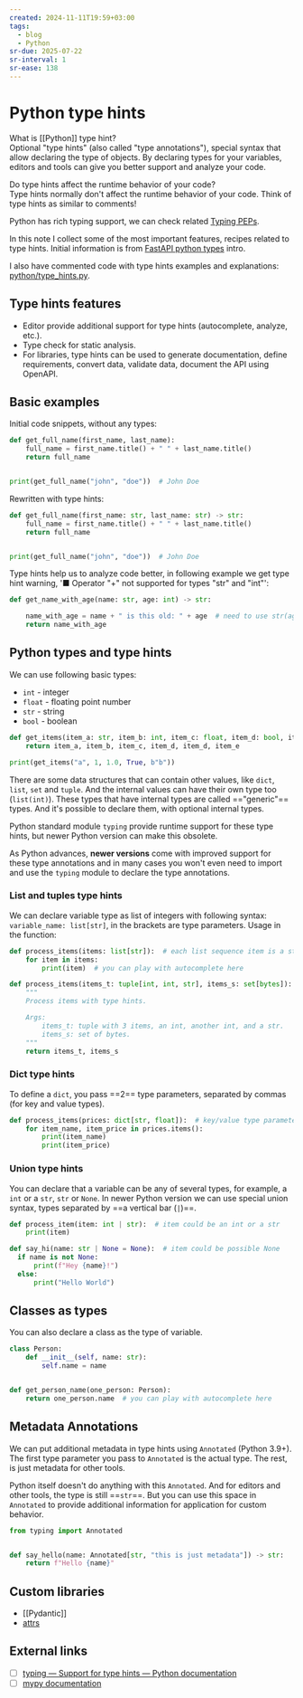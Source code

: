 ```yaml
---
created: 2024-11-11T19:59+03:00
tags:
  - blog
  - Python
sr-due: 2025-07-22
sr-interval: 1
sr-ease: 138
---
```


# Python type hints

What is [[Python]] type hint?
<br class="f">
Optional "type hints" (also called "type annotations"), special syntax that
allow declaring the type of objects. By declaring types for your variables,
editors and tools can give you better support and analyze your code.

Do type hints affect the runtime behavior of your code?
<br class="f">
Type hints normally don't affect the runtime behavior of your code. Think of
type hints as similar to comments! <!--SR:!2025-02-22,9,250-->

Python has rich typing support, we can check related
[Typing PEPs](https://peps.python.org/topic/typing/).

In this note I collect some of the most important features, recipes related to
type hints. Initial information is from [FastAPI python
types](https://fastapi.tiangolo.com/python-types/) intro.

I also have commented code with type hints examples and explanations:
[python/type_hints.py](https://github.com/iturdikulov/python/blob/main/type_hints.py).

## Type hints features

- Editor provide additional support for type hints (autocomplete, analyze,
etc.).
- Type check for static analysis.
- For libraries, type hints can be used to generate documentation, define
requirements, convert data, validate data, document the API using OpenAPI.

## Basic examples

Initial code snippets, without any types:

```py
def get_full_name(first_name, last_name):
    full_name = first_name.title() + " " + last_name.title()
    return full_name


print(get_full_name("john", "doe"))  # John Doe
```

Rewritten with type hints:

```python
def get_full_name(first_name: str, last_name: str) -> str:
    full_name = first_name.title() + " " + last_name.title()
    return full_name


print(get_full_name("john", "doe"))  # John Doe
```

Type hints help us to analyze code better, in following example we get type hint
warning, '■ Operator "+" not supported for types "str" and "int"':

```python
def get_name_with_age(name: str, age: int) -> str:

    name_with_age = name + " is this old: " + age  # need to use str(age) here
    return name_with_age
```

## Python types and type hints

We can use following basic types:

- `int` - integer
- `float` - floating point number
- `str` - string
- `bool` - boolean

```python
def get_items(item_a: str, item_b: int, item_c: float, item_d: bool, item_e: bytes):
    return item_a, item_b, item_c, item_d, item_d, item_e

print(get_items("a", 1, 1.0, True, b"b"))
```

There are some data structures that can contain other values, like `dict`,
`list`, `set` and `tuple`. And the internal values can have their own type too
(`list(int)`). These types that have internal types are called =="generic"==
types. And it's possible to declare them, with optional internal types.

Python standard module `typing` provide runtime support for these type hints,
but newer Python version can make this obsolete.

As Python advances, **newer versions** come with improved support for these type
annotations and in many cases you won't even need to import and use the `typing`
module to declare the type annotations.

### List and tuples type hints

We can declare variable type as list of integers with following syntax:
<br class="f">
`variable_name: list[str]`, in the brackets are type parameters. Usage in the
function:
```python
def process_items(items: list[str]):  # each list sequence item is a string
    for item in items:
        print(item)  # you can play with autocomplete here

def process_items(items_t: tuple[int, int, str], items_s: set[bytes]):
    """
    Process items with type hints.

    Args:
        items_t: tuple with 3 items, an int, another int, and a str.
        items_s: set of bytes.
    """
    return items_t, items_s
```

### Dict type hints

To define a `dict`, you pass ==2== type parameters, separated by commas (for key
and value types).

```python
def process_items(prices: dict[str, float]):  # key/value type parameter
    for item_name, item_price in prices.items():
        print(item_name)
        print(item_price)
```

### Union type hints

You can declare that a variable can be any of several types, for example, a
`int` or a `str`, `str` or `None`. In newer Python version we can use special
union syntax, types separated by ==a vertical bar (`|`)==.

```python
def process_item(item: int | str):  # item could be an int or a str
    print(item)

def say_hi(name: str | None = None):  # item could be possible None
  if name is not None:
      print(f"Hey {name}!")
  else:
      print("Hello World")
```

## Classes as types

You can also declare a class as the type of variable.

```python
class Person:
    def __init__(self, name: str):
        self.name = name


def get_person_name(one_person: Person):
    return one_person.name  # you can play with autocomplete here
```

## Metadata Annotations

We can put additional metadata in type hints using `Annotated` (Python 3.9+).
The first type parameter you pass to `Annotated` is the actual type. The rest,
is just metadata for other tools.

Python itself doesn't do anything with this `Annotated`. And for editors and
other tools, the type is still ==`str`==. But you can use this space in
`Annotated` to provide additional information for application for custom
behavior.
```python
from typing import Annotated


def say_hello(name: Annotated[str, "this is just metadata"]) -> str:
    return f"Hello {name}"
```

## Custom libraries

- [[Pydantic]]
- [attrs](https://www.attrs.org/en/stable/)

## External links

- [ ] [typing — Support for type hints — Python documentation](https://docs.python.org/3/library/typing.html)
- [ ] [mypy documentation](https://mypy.readthedocs.io/en/stable/index.html)
